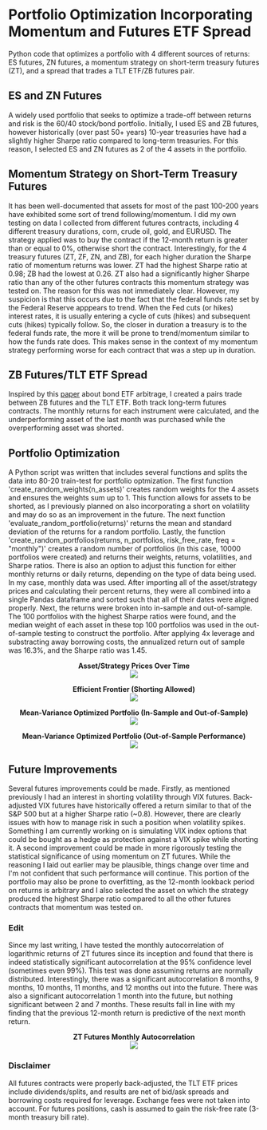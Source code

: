 # Portfolio Optimization Incorporating Momentum and Futures ETF Spread
Python code that optimizes a portfolio with 4 different sources of returns: ES futures, ZN futures, a momentum strategy on short-term treasury futures (ZT), and a spread that trades a TLT ETF/ZB futures pair.

## ES and ZN Futures
A widely used portfolio that seeks to optimize a trade-off between returns and risk is the 60/40 stock/bond portfolio. Initially, I used ES and ZB futures, however historically (over past 50+ years) 10-year treasuries have had a slightly higher Sharpe ratio compared to long-term treasuries. For this reason, I selected ES and ZN futures as 2 of the 4 assets in the portfolio.

## Momentum Strategy on Short-Term Treasury Futures
It has been well-documented that assets for most of the past 100-200 years have exhibited some sort of trend following/momentum. I did my own testing on data I collected from different futures contracts, including 4 different treasury durations, corn, crude oil, gold, and EURUSD. The strategy applied was to buy the contract if the 12-month return is greater than or equal to 0%, otherwise short the contract. Interestingly, for the 4 treasury futures (ZT, ZF, ZN, and ZB), for each higher duration the Sharpe ratio of momentum returns was lower. ZT had the highest Sharpe ratio at 0.98; ZB had the lowest at 0.26. ZT also had a significantly higher Sharpe ratio than any of the other futures contracts this momentum strategy was tested on. The reason for this was not immediately clear. However, my suspicion is that this occurs due to the fact that the federal funds rate set by the Federal Reserve apppears to trend. When the Fed cuts (or hikes) interest rates, it is usually entering a cycle of cuts (hikes) and subsequent cuts (hikes) typically follow. So, the closer in duration a treasury is to the federal funds rate, the more it will be prone to trend/momentum similar to how the funds rate does. This makes sense in the context of my momentum strategy performing worse for each contract that was a step up in duration.

## ZB Futures/TLT ETF Spread
Inspired by this [paper](https://www.bis.org/publ/qtrpdf/r_qt2103d.pdf) about bond ETF arbitrage, I created a pairs trade between ZB futures and the TLT ETF. Both track long-term futures contracts. The monthly returns for each instrument were calculated, and the underperforming asset of the last month was purchased while the overperforming asset was shorted.

## Portfolio Optimization
A Python script was written that includes several functions and splits the data into 80-20 train-test for portfolio optmization. The first function 'create_random_weights(n_assets)' creates random weights for the 4 assets and ensures the weights sum up to 1. This function allows for assets to be shorted, as I previously planned on also incorporating a short on volatility and may do so as an improvement in the future. The next function 'evaluate_random_portfolio(returns)' returns the mean and standard deviation of the returns for a random portfolio. Lastly, the function 'create_random_portfolios(returns, n_portfolios, risk_free_rate, freq = "monthly")' creates a random number of portfolios (in this case, 10000 portfolios were created) and returns their weights, returns, volatilities, and Sharpe ratios. There is also an option to adjust this function for either monthly returns or daily returns, depending on the type of data being used. In my case, monthly data was used. 
After importing all of the asset/strategy prices and calculating their percent returns, they were all combined into a single Pandas dataframe and sorted such that all of their dates were aligned properly. Next, the returns were broken into in-sample and out-of-sample. The 100 portfolios with the highest Sharpe ratios were found, and the median weight of each asset in these top 100 portfolios was used in the out-of-sample testing to construct the portfolio. After applying 4x leverage and substracting away borrowing costs, the annualized return out of sample was 16.3%, and the Sharpe ratio was 1.45.

<p align="center">
  <strong>Asset/Strategy Prices Over Time</strong><br>
  <img src="https://github.com/WillBedoya/Portfolio-Optimization-Incorporating-Momentum-and-Futures-ETF-Spread/assets/80056170/042a30a8-178e-4ad4-8853-5af710e70934">
</p>

<p align="center">
  <strong>Efficient Frontier (Shorting Allowed)</strong><br>
  <img src="https://github.com/WillBedoya/Portfolio-Optimization-Incorporating-Momentum-and-Futures-ETF-Spread/assets/80056170/d131e2ba-9164-4fe4-a6ca-b2bb3d84d14b">
</p>

<p align="center">
  <strong>Mean-Variance Optimized Portfolio (In-Sample and Out-of-Sample)</strong><br>
  <img src="https://github.com/WillBedoya/Portfolio-Optimization-Incorporating-Momentum-and-Futures-ETF-Spread/assets/80056170/6995ede0-b69e-4e29-a5e3-1ba7666a2faa">
</p>


<p align="center">
  <strong>Mean-Variance Optimized Portfolio (Out-of-Sample Performance)</strong><br>
  <img src="https://github.com/WillBedoya/Portfolio-Optimization-Incorporating-Momentum-and-Futures-ETF-Spread/assets/80056170/d897d888-ff98-4f63-8d84-0f8dac1674e6">
</p>


## Future Improvements
Several futures improvements could be made. Firstly, as mentioned previously I had an interest in shorting volatility through VIX futures. Back-adjusted VIX futures have historically offered a return similar to that of the S&P 500 but at a higher Sharpe ratio (~0.8). However, there are clearly issues with how to manage risk in such a position when volatility spikes. Something I am currently working on is simulating VIX index options that could be bought as a hedge as protection against a VIX spike while shorting it. A second improvement could be made in more rigorously testing the statistical significance of using momentum on ZT futures. While the reasoning I laid out earlier may be plausible, things change over time and I'm not confident that such performance will continue. This portion of the portfolio may also be prone to overfitting, as the 12-month lookback period on returns is arbitrary and I also selected the asset on which the strategy produced the highest Sharpe ratio compared to all the other futures contracts that momentum was tested on.

### Edit
Since my last writing, I have tested the monthly autocorrelation of logarithmic returns of ZT futures since its inception and found that there is indeed statistically significant autocorrelation at the 95% confidence level (sometimes even 99%). This test was done assuming returns are normally distributed. Interestingly, there was a significant autocorrelation 8 months, 9 months, 10 months, 11 months, and 12 months out into the future. There was also a significant autocorrelation 1 month into the future, but nothing significant between 2 and 7 months. These results fall in line with my finding that the previous 12-month return is predictive of the next month return.

<p align="center">
  <strong>ZT Futures Monthly Autocorrelation</strong><br>
  <img src="https://github.com/WillBedoya/Portfolio-Optimization-Incorporating-Momentum-and-Futures-ETF-Spread/assets/80056170/8304bed2-f403-4efe-adcf-b7e0040e27ed">
</p>

### Disclaimer
All futures contracts were properly back-adjusted, the TLT ETF prices include dividends/splits, and results are net of bid/ask spreads and borrowing costs required for leverage. Exchange fees were not taken into account. For futures positions, cash is assumed to gain the risk-free rate (3-month treasury bill rate).
